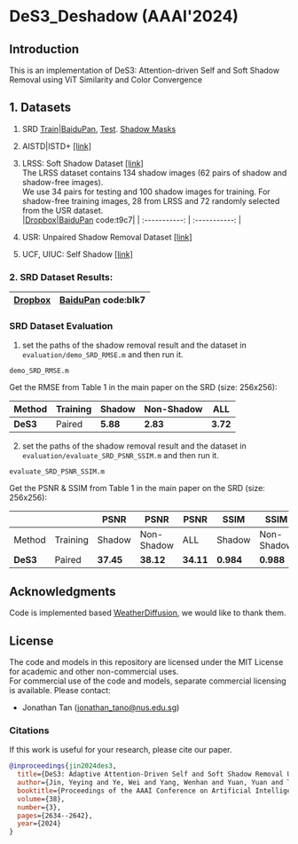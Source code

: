 # DeS3_Deshadow (AAAI'2024)

## Introduction
This is an implementation of DeS3: Attention-driven Self and Soft Shadow Removal using ViT Similarity and Color Convergence

## 1. Datasets
1. SRD [Train](https://drive.google.com/file/d/1W8vBRJYDG9imMgr9I2XaA13tlFIEHOjS/view)|[BaiduPan](https://pan.baidu.com/s/1mj3BoRQ), [Test](https://drive.google.com/file/d/1GTi4BmQ0SJ7diDMmf-b7x2VismmXtfTo/view).
[Shadow Masks](https://github.com/vinthony/ghost-free-shadow-removal)

2. AISTD|ISTD+ [[link]](https://github.com/cvlab-stonybrook/SID) 

3. LRSS: Soft Shadow Dataset [[link]](http://visual.cs.ucl.ac.uk/pubs/softshadows/)<br>
   The LRSS dataset contains 134 shadow images (62 pairs of shadow and shadow-free images). <br>
   We use 34 pairs for testing and 100 shadow images for training. For shadow-free training images, 28 from LRSS and 72 randomly selected from the USR dataset.<br>
   |[Dropbox](https://www.dropbox.com/scl/fo/3dt75e23riozwa6uczeqd/ABNkIZKaP8jFarfNrUUjpVg?rlkey=eyfjn7dhd9pbz6rh247ylbt0c&st=01lh80r8&dl=0)|[BaiduPan](https://pan.baidu.com/s/1c_VsDVC92WnvI92v8cldsg?pwd=t9c7) code:t9c7|
   | :-----------: | :-----------: |
  
5. USR: Unpaired Shadow Removal Dataset [[link]](https://drive.google.com/file/d/1PPAX0W4eyfn1cUrb2aBefnbrmhB1htoJ/view)

6. UCF, UIUC: Self Shadow [[link]](https://drive.google.com/file/d/1jyzJm13VbvXGocwmywsJ51yqWxAwt_pP/view)

### 2. SRD Dataset Results:
|[Dropbox](https://www.dropbox.com/scl/fo/04qdaxrapog8vvikh24d5/h?rlkey=u3e4trwim1im4c2yvc8ig1duq&dl=0) | [BaiduPan](https://pan.baidu.com/s/1b-Elx5a9NHL5E0z_aHoydw?pwd=blk7) code:blk7 |
| :-----------: | :-----------: |

### SRD Dataset Evaluation
1. set the paths of the shadow removal result and the dataset in `evaluation/demo_SRD_RMSE.m` and then run it.
```
demo_SRD_RMSE.m
```
Get the RMSE from Table 1 in the main paper on the SRD (size: 256x256):

| Method   |Training| Shadow   | Non-Shadow |    ALL    |
|----------|--------|----------|------------|-----------|
| **DeS3** | Paired | **5.88** | **2.83** | **3.72** |

2. set the paths of the shadow removal result and the dataset in `evaluation/evaluate_SRD_PSNR_SSIM.m` and then run it.
```
evaluate_SRD_PSNR_SSIM.m
```
Get the PSNR & SSIM from Table 1 in the main paper on the SRD (size: 256x256):

|    || PSNR   | PSNR |     PSNR   | SSIM   | SSIM |     SSIM  |
|----------|--------|----------|------------|-----------|----------|------------|-----------| 
| Method   |Training| Shadow   | Non-Shadow |    ALL    | Shadow   | Non-Shadow |     ALL   |
| **DeS3** | Paired | **37.45**| **38.12** | **34.11**  |**0.984** | **0.988**  | **0.968** |

## Acknowledgments
Code is implemented based [WeatherDiffusion](https://github.com/IGITUGraz/WeatherDiffusion), we would like to thank them.

## License
The code and models in this repository are licensed under the MIT License for academic and other non-commercial uses.<br>
For commercial use of the code and models, separate commercial licensing is available. Please contact:
- Jonathan Tan (jonathan_tano@nus.edu.sg)

### Citations
If this work is useful for your research, please cite our paper. 
```BibTeX
@inproceedings{jin2024des3,
  title={DeS3: Adaptive Attention-Driven Self and Soft Shadow Removal Using ViT Similarity},
  author={Jin, Yeying and Ye, Wei and Yang, Wenhan and Yuan, Yuan and Tan, Robby T},
  booktitle={Proceedings of the AAAI Conference on Artificial Intelligence},
  volume={38},
  number={3},
  pages={2634--2642},
  year={2024}
}
```
